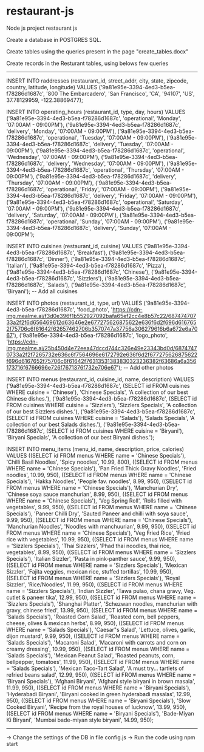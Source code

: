 # restaurant-js
Node js project restaurant js


Create a database in POSTGRES SQL.

Create tables using the queries present in the page "create_tables.docx"

Create records in the Resturant tables, using belows few queries

************************************************************************************************************
INSERT INTO raddresses 
(restaurant_id, street_addr, city, state, zipcode, country, latitude, longitude)
VALUES 
('9a81e95e-3394-4ed3-b5ea-f78286d1687c', '800 The Embarcadero', 'San Francisco', 'CA', '94107', 'US', 37.78129959, -122.38869477);

INSERT INTO operating_hours (restaurant_id, type, day, hours)
VALUES
('9a81e95e-3394-4ed3-b5ea-f78286d1687c', 'operational', 'Monday', '07:00AM - 09:00PM'),
('9a81e95e-3394-4ed3-b5ea-f78286d1687c', 'delivery', 'Monday', '07:00AM - 09:00PM'),
('9a81e95e-3394-4ed3-b5ea-f78286d1687c', 'operational', 'Tuesday', '07:00AM - 09:00PM'),
('9a81e95e-3394-4ed3-b5ea-f78286d1687c', 'delivery', 'Tuesday', '07:00AM - 09:00PM'),
('9a81e95e-3394-4ed3-b5ea-f78286d1687c', 'operational', 'Wednesday', '07:00AM - 09:00PM'),
('9a81e95e-3394-4ed3-b5ea-f78286d1687c', 'delivery', 'Wednesday', '07:00AM - 09:00PM'),
('9a81e95e-3394-4ed3-b5ea-f78286d1687c', 'operational', 'Thursday', '07:00AM - 09:00PM'),
('9a81e95e-3394-4ed3-b5ea-f78286d1687c', 'delivery', 'Thursday', '07:00AM - 09:00PM'),
('9a81e95e-3394-4ed3-b5ea-f78286d1687c', 'operational', 'Friday', '07:00AM - 09:00PM'),
('9a81e95e-3394-4ed3-b5ea-f78286d1687c', 'delivery', 'Friday', '07:00AM - 09:00PM'),
('9a81e95e-3394-4ed3-b5ea-f78286d1687c', 'operational', 'Saturday', '07:00AM - 09:00PM'),
('9a81e95e-3394-4ed3-b5ea-f78286d1687c', 'delivery', 'Saturday', '07:00AM - 09:00PM'),
('9a81e95e-3394-4ed3-b5ea-f78286d1687c', 'operational', 'Sunday', '07:00AM - 09:00PM'),
('9a81e95e-3394-4ed3-b5ea-f78286d1687c', 'delivery', 'Sunday', '07:00AM - 09:00PM');

INSERT INTO cuisines (restaurant_id, cuisine)
VALUES
('9a81e95e-3394-4ed3-b5ea-f78286d1687c', 'Breakfast'),
('9a81e95e-3394-4ed3-b5ea-f78286d1687c', 'Dinner'),
('9a81e95e-3394-4ed3-b5ea-f78286d1687c', 'Italian'),
('9a81e95e-3394-4ed3-b5ea-f78286d1687c', 'Pizza'),
('9a81e95e-3394-4ed3-b5ea-f78286d1687c', 'Chinese'),
('9a81e95e-3394-4ed3-b5ea-f78286d1687c', 'Sizzlers'),
('9a81e95e-3394-4ed3-b5ea-f78286d1687c', 'Salads'),
('9a81e95e-3394-4ed3-b5ea-f78286d1687c', 'Biryani');
-- Add all cuisines

INSERT INTO photos (restaurant_id, type, url)
VALUES
('9a81e95e-3394-4ed3-b5ea-f78286d1687c', 'food_photo', 'https://cdn-img.mealme.ai/f3d0e396f1b552927092bafa65ef2cc4e8b57c22/68747470733a2f2f6d656469612d63646e2e677275626875622e636f6d2f696d6167652f75706c6f61642f62657462706b3570747a37756a306279616b6a672e6a7067'),
('9a81e95e-3394-4ed3-b5ea-f78286d1687c', 'logo_photo', 'https://cdn-img.mealme.ai/25b450d4e72eea47dccd744c326e49e23343bd0d/68747470733a2f2f7265732e636c6f7564696e6172792e636f6d2f677275626875622f696d6167652f75706c6f61642f76313531383830323236382f63686a6a356173716f6766696e726f7671376f732e706e67');
-- Add other photos


INSERT INTO menus (restaurant_id, cuisine_id, name, description)
VALUES
('9a81e95e-3394-4ed3-b5ea-f78286d1687c', (SELECT id FROM cuisines WHERE cuisine = 'Chinese'), 'Chinese Specials', 'A collection of our best Chinese dishes.'),
('9a81e95e-3394-4ed3-b5ea-f78286d1687c', (SELECT id FROM cuisines WHERE cuisine = 'Sizzlers'), 'Sizzlers Specials', 'A collection of our best Sizzlers dishes.'),
('9a81e95e-3394-4ed3-b5ea-f78286d1687c', (SELECT id FROM cuisines WHERE cuisine = 'Salads'), 'Salads Specials', 'A collection of our best Salads dishes.'),
('9a81e95e-3394-4ed3-b5ea-f78286d1687c', (SELECT id FROM cuisines WHERE cuisine = 'Biryani'), 'Biryani Specials', 'A collection of our best Biryani dishes.');


INSERT INTO menu_items (menu_id, name, description, price, calories)
VALUES
((SELECT id FROM menus WHERE name = 'Chinese Specials'), 'Chilli Basil Noodles', 'Spicy noodles', 10.99, 800),
((SELECT id FROM menus WHERE name = 'Chinese Specials'), 'Pan Fried Thick Gravy Noodles', 'Fried noodles', 10.99, 950),
((SELECT id FROM menus WHERE name = 'Chinese Specials'), 'Hakka Noodles', 'People fav. noodles', 8.99, 950),
((SELECT id FROM menus WHERE name = 'Chinese Specials'), 'Manchurian Dry', 'Chinese soya sauce manchurian', 8.99, 950),
((SELECT id FROM menus WHERE name = 'Chinese Specials'), 'Veg Spring Roll', 'Rolls filled with vegetables', 9.99, 950),
((SELECT id FROM menus WHERE name = 'Chinese Specials'), 'Paneer Chilli Dry', 'Sauted Paneer and chilli with soya sauce', 9.99, 950),
((SELECT id FROM menus WHERE name = 'Chinese Specials'), 'Manchurian Noodles', 'Noodles with manchuurian', 9.99, 950),
((SELECT id FROM menus WHERE name = 'Chinese Specials'), 'Veg Fried Rice', 'Fried rice with vegetables', 10.99, 950),
((SELECT id FROM menus WHERE name = 'Sizzlers Specials'), 'Thai Sizzlers', 'Phad thai noodles, thai rice, vegetables', 8.99, 950),
((SELECT id FROM menus WHERE name = 'Sizzlers Specials'), 'Italian Sizzler', 'Pasta in pink-panther sauce', 9.99, 950),
((SELECT id FROM menus WHERE name = 'Sizzlers Specials'), 'Mexican Sizzler', 'Fajita veggies, mexican rice, stuffed tortillas', 10.99, 950),
((SELECT id FROM menus WHERE name = 'Sizzlers Specials'), 'Royal Sizzler', 'Rice/Noodles', 11.99, 950),
((SELECT id FROM menus WHERE name = 'Sizzlers Specials'), 'Indian Sizzler', 'Tawa pulao, chana gravy, Veg. cutlet & paneer tika', 12.99, 950),
((SELECT id FROM menus WHERE name = 'Sizzlers Specials'), 'Shanghai Platter', 'Schezwan noodles, manchurian with gravy, chinese fried', 13.99, 950),
((SELECT id FROM menus WHERE name = 'Salads Specials'), 'Roasted Corn Salad', 'Roasted corn, bell peppers, cheese, olives & mexican herbs', 8.99, 950),
((SELECT id FROM menus WHERE name = 'Salads Specials'), 'Caesar"s Salad', 'Lettuce, olives, garlic, dijon mustard', 9.99, 950),
((SELECT id FROM menus WHERE name = 'Salads Specials'), 'Macaroni Salad', 'Macaroni with carrots and corn on creamy dressing', 10.99, 950),
((SELECT id FROM menus WHERE name = 'Salads Specials'), 'Mexican Peanut Salad', 'Roasted peanuts, corn, bellpepper, tomatoes', 11.99, 950),
((SELECT id FROM menus WHERE name = 'Salads Specials'), 'Mexican Taco-Tart Salad', 'A must try... tartlets of refried beans salad', 12.99, 950),
((SELECT id FROM menus WHERE name = 'Biryani Specials'), 'Afghani Biryani', 'Afghani style biryani in brown masala', 11.99, 950),
((SELECT id FROM menus WHERE name = 'Biryani Specials'), 'Hyderabadi Biryani', 'Biryani cooked in green hyderabadi masalas', 12.99, 950),
((SELECT id FROM menus WHERE name = 'Biryani Specials'), 'Slow Cooked Biryani', 'Recipe from the royal houses of lucknow', 13.99, 950),
((SELECT id FROM menus WHERE name = 'Biryani Specials'), 'Bade-Miyan Ki Biryani', 'Mumbai bade-miyan style biryani', 14.99, 950);

***********************************************************************************************************************************************************

-> Change the settings of the DB in file config.js
-> Run the code using npm start


